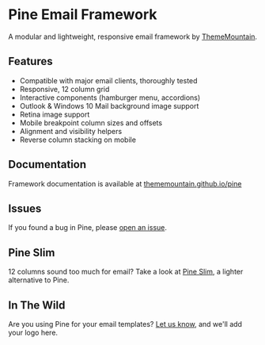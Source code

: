# Pine Email Framework

A modular and lightweight, responsive email framework by [ThemeMountain](http://thememountain.com/).

## Features

- Compatible with major email clients, thoroughly tested
- Responsive, 12 column grid
- Interactive components (hamburger menu, accordions)
- Outlook & Windows 10 Mail background image support
- Retina image support
- Mobile breakpoint column sizes and offsets
- Alignment and visibility helpers
- Reverse column stacking on mobile


## Documentation

Framework documentation is available at [thememountain.github.io/pine](https://thememountain.github.io/pine/)

## Issues

If you found a bug in Pine, please [open an issue](https://github.com/ThemeMountain/tm-pine/issues).

## Pine Slim

12 columns sound too much for email? Take a look at [Pine Slim](https://github.com/hellocosmin/tm-pine-slim), a lighter alternative to Pine.

## In The Wild

Are you using Pine for your email templates? [Let us know](mailto:info@thememountain.com), and we'll add your logo here.
